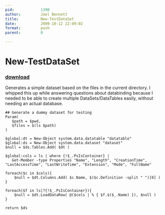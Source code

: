 ```yaml
---
pid:            1390
author:         Joel Bennett
title:          New-TestDataSet
date:           2009-10-12 22:09:02
format:         posh
parent:         0

---
```


# New-TestDataSet

### [download](Scripts\1390.ps1)

Generates a simple dataset based on the files in the current directory.  I whipped this up while answering questions about databinding because I needed to be able to create multiple DataSets/DataTables easily, without needing an actual database.

```posh
## Generate a dummy dataset for testing
Param(
   $path = $pwd,
   $files = $(ls $path)
)

$global:dt = New-Object system.data.datatable "datatable"
$global:ds = New-Object system.data.dataset "dataset"
$null = $ds.Tables.Add( $dt )

$global:cols = ls | where {!$_.PsIsContainer} |
   Get-Member -type Properties "Name", "Length", "CreationTime", "LastAccessTime", "LastWriteTime", "Extension", "Mode", "FullName"

foreach($c in $cols){
	$null = $dt.Columns.Add( $c.Name, $($c.Definition -split " ")[0] )
}

foreach($f in ls|?{!$_.PsIsContainer}){ 
	$null = $dt.LoadDataRow( @($cols | % { $f.$($_.Name) }), $null )
}

return $ds
```
